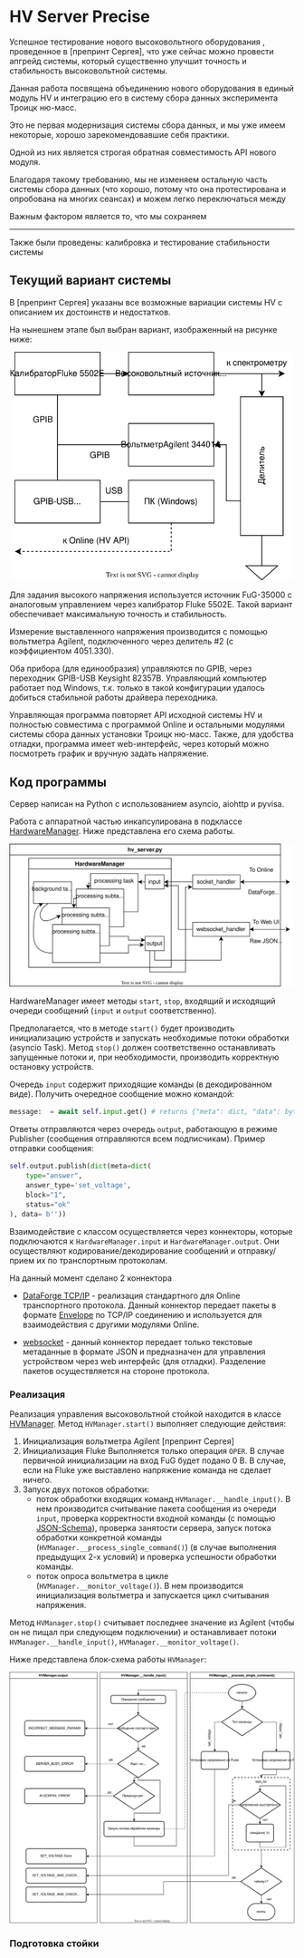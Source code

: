 # HV Server Precise
Успешное тестирование нового высоковольтного оборудования , проведенное в [препринт Сергея], что уже сейчас можно провести апгрейд системы, который существенно улучшит точность и стабильность высоковольтной системы.

<!-- объединению наработок из [препринт Сергея] в  -->
Данная работа посвящена объединению нового оборудования в единый модуль HV и интеграцию его в систему сбора данных эксперимента Троицк ню-масс. 

Это не первая модернизация системы сбора данных, и мы уже имеем некоторые, хорошо зарекомендовавшие себя практики.

Одной из них является строгая обратная совместимость API нового модуля. 
<!-- Для обратной совместимости API сервера полностью повторяет старый вариант. -->
Благодаря такому требованию, мы не изменяем остальную часть системы сбора данных (что хорошо, потому что она протестирована и опробована на многих сеансах) и можем легко переключаться между 

Важным фактором является то, что мы сохраняем
<!-- дописать -->

---
Также были проведены: калибровка и тестирование стабильности системы

## Текущий вариант системы

В [препринт Сергея] указаны все возможные вариации системы HV с описанием их достоинств и недостатков. 

<!-- Подробно о доступных вариациях установки написано в [препринт Сергея].  -->

На нынешнем этапе был выбран вариант, изображенный на рисунке ниже:
<!-- https://app.diagrams.net/#G1nJPz1RJU0OzE6RAW0ic316VZ6FvdSm2u -->
![hv_server_hardware.drawio.svg](./img/hv_server_hardware.drawio.svg)

Для задания высокого напряжения используется источник FuG-35000 с аналоговым управлением через калибратор Fluke 5502E. Такой вариант обеспечивает максимальную точность и стабильность.

Измерение выставленного напряжения производится с помощью вольтметра Agilent, подключенного через делитель #2 (с коэффициентом 4051.330). 
<!-- Agilent обладает достаточной для нас точностью и его намного менее жалко спалить чем keysight  -->

Оба прибора (для единообразия) управляются по GPIB, через переходник GPIB-USB Keysight 82357B. Управляющий компьютер работает под Windows, т.к. только в такой конфигурации удалось добиться стабильной работы драйвера переходника.

Управляющая программа повторяет API исходной системы HV и полностью совместима с программой Online и остальными модулями системы сбора данных установки Троицк ню-масс. Также, для удобства отладки, программа имеет web-интерфейс, через который можно посмотреть график и вручную задать напряжение.
<!-- написать про веб-интерфейс и его url -->
<!-- external_params передача -->

## Код программы
Сервер написан на Python с использованием asyncio, aiohttp и pyvisa.

Работа с аппаратной частью инкапсулирована в подклассе [HardwareManager](utils/manager.py). Ниже представлена его схема работы.

<!-- https://app.diagrams.net/#G1lnyGA1NQt5rZ9bE36kCLfsrnZRfgtakG -->
![message_flow.drawio.svg](./img/message_flow.drawio.svg)

HardwareManager имеет методы `start`, `stop`, входящий и исходящий очереди сообщений (`input` и `output` соответственно).

Предполагается, что в методе `start()` будет производить инициализацию устройств и запускать необходимые потоки обработки (asyncio Task). Метод `stop()` должен соответственно останавливать запущенные потоки и, при необходимости, производить корректную остановку устройств.

Очередь `input` содержит приходящие команды (в декодированном виде). Получить очередное сообщение можно командой:
```python
message:  = await self.input.get() # returns {"meta": dict, "data": bytes}
```
<!-- добавить ссылку https://zguide.zeromq.org/docs/chapter5/ -->
Ответы отправляются через очередь `output`, работающую в режиме Publisher (сообщения отправляются всем подписчикам). Пример отправки сообщения:
```python
self.output.publish(dict(meta=dict(
    type="answer",
    answer_type='set_voltage',
    block="1",
    status="ok"
), data= b''))
```

Взаимодействие с классом осуществляется через коннекторы, которые подключаются к  `HardwareManager.input` и `HardwareManager.output`. Они осуществляют кодирование/декодирование сообщений и отправку/прием их по транспортным протоколам. 
<!-- в input записывается любая команда, пришедшая на любой коннектор; любой ответ, записанный в output будет передан всем соединениям со всех коннекторов -->

На данный момент сделано 2 коннектора
- [DataForge TCP/IP](../utils/transport/socket.py) - реализация стандартного для Online транспортного протокола. Данный коннектор передает пакеты в формате [Envelope](ссылка) по TCP/IP соединению и используется для взаимодействия с другими модулями Online. 
<!-- реализован с помощью asyncio create_server -->
<!-- полная совместимость -->
- [websocket](../utils/transport/socket.py) - данный коннектор передает только текстовые метаданные в формате JSON и предназначен для управления устройством через web интерфейс (для отладки). Разделение пакетов осуществляется на стороне протокола. 
<!-- реализован с помощью aiohttp -->
<!-- (лень писать парсер) -->

### Реализация
Реализация управления высоковольтной стойкой находится в классе [HVManager](../hv_manager.py). Метод `HVManager.start()` выполняет следующие действия:
1. Инициализация вольтметра Agilent [препринт Сергея]
2. Инициализация Fluke
   Выполняется только операция `OPER`. В случае первичной инициализации на вход FuG будет подано 0 В. В случае, если на Fluke уже выставлено напряжение команда не сделает ничего. 
   <!-- Такой вариант нас устраивает т.к. выполняется требование по сохранению напряжения-->
3. Запуск двух потоков обработки:
   - поток обработки входящих команд `HVManager.__handle_input()`. В нем производится считывание пакета сообщения из очереди `input`, проверка корректности входной команды (с помощью [JSON-Schema](../commands.schema.json)), проверка занятости сервера, запуск потока обработки конкретной команды (`HVManager.__process_single_command()`) (в случае выполнения предыдущих 2-х условий) и проверка успешности обработки команды.
   - поток опроса вольтметра в цикле (`HVManager.__monitor_voltage()`). В нем производится инициализация вольтметра и запускается цикл считывания напряжения.

Метод `HVManager.stop()` считывает последнее значение из Agilent (чтобы он не пищал при следующем подключении) и останавливает потоки `HVManager.__handle_input()`, `HVManager.__monitor_voltage()`.

Ниже представлена блок-схема работы `HVManager`: 
<!-- добавить https://app.diagrams.net/#G1ONdv2RmA4S19M1r9XUlKFw1nFSLeSrH4 -->
![hv_manager.drawio.svg](./img/hv_manager.drawio.svg)

<!-- написать про коррекцию напряжения -->

<!-- Виртуальная часть
имитирует плавное изменение напряжения к желаемому с постоянной скоростью + случайная ошибка. -->

### Подготовка стойки
<!-- добавить Agilent -> GPIB -->

